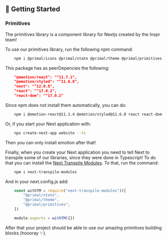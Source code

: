 ## 🎉 Getting Started
###  Primitives
The primitives library is a component library for Nextjs created by the Inspr team!

To use our primitives library, run the following npm command:

```bash
    npm i @primal/icons @primal/state @primal/theme @primal/primitives
```

This package has as peerDepencies the following:
```json
    "@emotion/react": "^11.7.1",
    "@emotion/styled": "^11.6.0",
    "next": "^12.0.8",
    "react": "^17.0.2",
    "react-dom": "^17.0.2"
```

Since npm does not install them automatically, you can do:
```bash
    npm i @emotion-react@11.1.4 @emotion/styled@11.6.0 react react-dom next
```

Or, if you start your Next application with:

```bash
    npx create-next-app website --ts
```

Then you can only install emotion after that!

Finally, when you create your Next application you need to tell Next to transpile some of our libraries, since they were done in Typescript! To do that you can install the [Next Transpile Modules](https://www.npmjs.com/package/next-transpile-modules). To that, run the command:

```bash
    npm i next-transpile-modules
```

And in your next.config.js add:
```js
    const withTM = require("next-transpile-modules")([
        "@primal/state",
        "@primal/theme",
        "@primal/primitives",
    ])

    module.exports = withTM({})
```

After that your project should be able to use our amazing primitives building blocks (hoooray ✨).